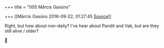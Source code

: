 +++
title = "005 Mārcis Gasūns"

+++
[[Mārcis Gasūns	2016-09-22, 01:27:45 [Source](https://groups.google.com/g/bvparishat/c/_ukbo2xcoUw)]]



Right, but how about non-daily? I've hear about Pandit and Vak, but are they still alive / older?




